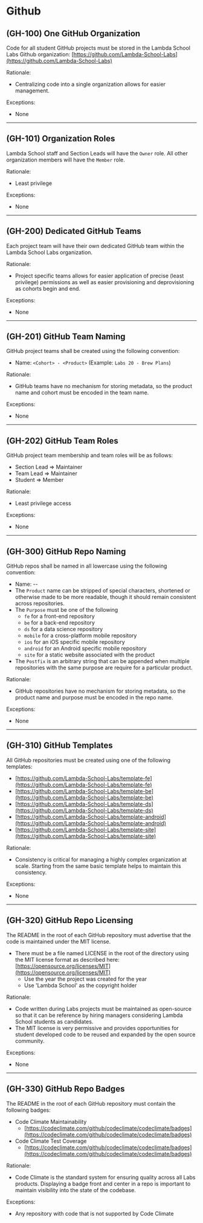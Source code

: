 # Github

## (GH-100) One GitHub Organization

Code for all student GitHub projects must be stored in the Lambda School Labs Github organization: [https://github.com/Lambda-School-Labs](https://github.com/Lambda-School-Labs)

Rationale:

- Centralizing code into a single organization allows for easier management.

Exceptions:

- None

---

## (GH-101) Organization Roles

Lambda School staff and Section Leads will have the `Owner` role. All other organization members will have the `Member` role.

Rationale:

- Least privilege

Exceptions:

- None

---

## (GH-200) Dedicated GitHub Teams

Each project team will have their own dedicated GitHub team within the Lambda School Labs organization.

Rationale:

- Project specific teams allows for easier application of precise (least privilege) permissions as well as easier provisioning and deprovisioning as cohorts begin and end.

Exceptions:

- None

---

## (GH-201) GitHub Team Naming

GitHub project teams shall be created using the following convention:

- Name: `<Cohort> - <Product>`  (Example: `Labs 20 - Brew Plans`)

Rationale:

- GitHub teams have no mechanism for storing metadata, so the product name and cohort must be encoded in the team name.

Exceptions:

- None

---

## (GH-202) GitHub Team Roles

GitHub project team membership and team roles will be as follows:

- Section Lead ⇒ Maintainer
- Team Lead ⇒ Maintainer
- Student ⇒ Member

Rationale:

- Least privilege access

Exceptions:

- None

---

## (GH-300) GitHub Repo Naming

GitHub repos shall be named in all lowercase using the following convention:

- Name: <Product>-<Purpose>-<Postfix>
- The `Product` name can be stripped of special characters, shortened or otherwise made to be more readable, though it should remain consistent across repositories.
- The `Purpose` must be one of the following
    - `fe` for a front-end repository
    - `be` for a back-end repository
    - `ds` for a data science repository
    - `mobile` for a cross-platform mobile repository
    - `ios` for an iOS specific mobile repository
    - `android` for an Android specific mobile repository
    - `site` for a static website associated with the product
- The `Postfix` is an arbitrary string that can be appended when multiple repositories with the same purpose are require for a particular product.

Rationale:

- GitHub repositories have no mechanism for storing metadata, so the product name and purpose must be encoded in the repo name.

Exceptions:

- None

---

## (GH-310) GitHub Templates

All GitHub repositories must be created using one of the following templates:

- [https://github.com/Lambda-School-Labs/template-fe](https://github.com/Lambda-School-Labs/template-fe)
- [https://github.com/Lambda-School-Labs/template-be](https://github.com/Lambda-School-Labs/template-be)
- [https://github.com/Lambda-School-Labs/template-ds](https://github.com/Lambda-School-Labs/template-ds)
- [https://github.com/Lambda-School-Labs/template-android](https://github.com/Lambda-School-Labs/template-android)
- [https://github.com/Lambda-School-Labs/template-site](https://github.com/Lambda-School-Labs/template-site)

Rationale:

- Consistency is critical for managing a highly complex organization at scale. Starting from the same basic template helps to maintain this consistency.

Exceptions:

- None

---

## (GH-320) GitHub Repo Licensing

The README in the root of each GitHub repository must advertise that the code is maintained under the MIT license.

- There must be a file named LICENSE in the root of the directory using the MIT license format as described here: [https://opensource.org/licenses/MIT](https://opensource.org/licenses/MIT)
    - Use the year the project was created for the year
    - Use 'Lambda School' as the copyright holder

Rationale:

- Code written during Labs projects must be maintained as open-source so that it can be reference by hiring managers considering Lambda School students as candidates.
- The MIT license is very permissive and provides opportunities for student developed code to be reused and expanded by the open source community.

Exceptions:

- None

---

## (GH-330) GitHub Repo Badges

The README in the root of each GitHub repository must contain the following badges:

- Code Climate Maintainability
    - [https://codeclimate.com/github/codeclimate/codeclimate/badges](https://codeclimate.com/github/codeclimate/codeclimate/badges)
- Code Climate Test Coverage
    - [https://codeclimate.com/github/codeclimate/codeclimate/badges](https://codeclimate.com/github/codeclimate/codeclimate/badges)

Rationale:

- Code Climate is the standard system for ensuring quality across all Labs products. Displaying a badge front and center in a repo is important to maintain visibility into the state of the codebase.

Exceptions:

- Any repository with code that is not supported by Code Climate